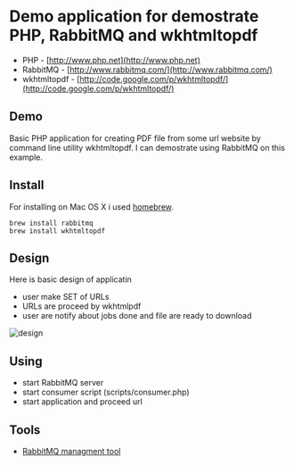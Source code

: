 # Demo application for demostrate PHP, RabbitMQ and wkhtmltopdf

- PHP - [http://www.php.net](http://www.php.net)
- RabbitMQ - [http://www.rabbitmq.com/](http://www.rabbitmq.com/)
- wkhtmltopdf - [http://code.google.com/p/wkhtmltopdf/](http://code.google.com/p/wkhtmltopdf/)


##  Demo

Basic PHP application for creating PDF file from some url website by command line utility wkhtmltopdf. I can demostrate using RabbitMQ on this example.


## Install

For installing on Mac OS X i used [homebrew](http://mxcl.github.com/homebrew/).

	brew install rabbitmq
	brew install wkhtmltopdf
	
## Design

Here is basic design of applicatin

- user make SET of URLs
- URLs are proceed by wkhtmlpdf
- user are notify about jobs done and file are ready to download

![design](https://github.com/abtris/php-rabbitmq-wkhtmltox-demo/raw/master/docs/design.png)

## Using

- start RabbitMQ server
- start consumer script (scripts/consumer.php)
- start application and proceed url

## Tools

- [RabbitMQ managment tool](http://localhost:55672/mgmt/)